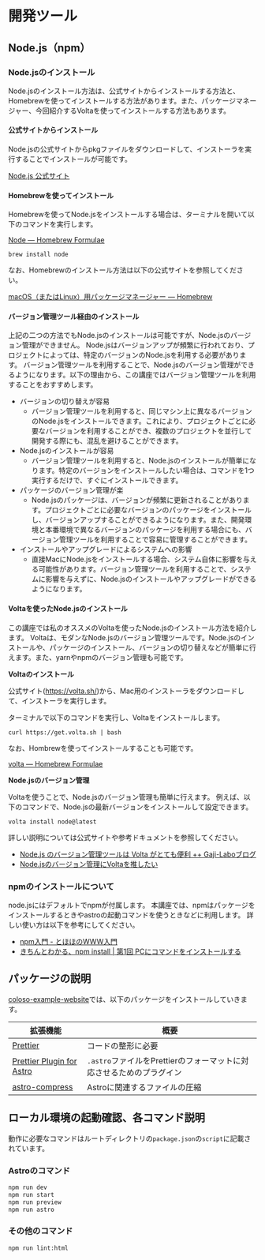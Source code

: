開発ツール
===

## Node.js（npm）

### Node.jsのインストール

Node.jsのインストール方法は、公式サイトからインストールする方法と、Homebrewを使ってインストールする方法があります。また、パッケージマネージャー、今回紹介するVoltaを使ってインストールする方法もあります。

#### 公式サイトからインストール

Node.jsの公式サイトからpkgファイルをダウンロードして、インストーラを実行することでインストールが可能です。

[Node.js 公式サイト](https://nodejs.org/ja/)


#### Homebrewを使ってインストール

Homebrewを使ってNode.jsをインストールする場合は、ターミナルを開いて以下のコマンドを実行します。

[Node — Homebrew Formulae](https://formulae.brew.sh/formula/node)

```
brew install node
```

なお、Homebrewのインストール方法は以下の公式サイトを参照してください。

[macOS（またはLinux）用パッケージマネージャー — Homebrew](https://brew.sh/index_ja)


#### バージョン管理ツール経由のインストール

上記の二つの方法でもNode.jsのインストールは可能ですが、Node.jsのバージョン管理ができません。
Node.jsはバージョンアップが頻繁に行われており、プロジェクトによっては、特定のバージョンのNode.jsを利用する必要があります。
バージョン管理ツールを利用することで、Node.jsのバージョン管理ができるようになります。以下の理由から、この講座ではバージョン管理ツールを利用することをおすすめします。

- バージョンの切り替えが容易
  - バージョン管理ツールを利用すると、同じマシン上に異なるバージョンのNode.jsをインストールできます。これにより、プロジェクトごとに必要なバージョンを利用することができ、複数のプロジェクトを並行して開発する際にも、混乱を避けることができます。
- Node.jsのインストールが容易
  - バージョン管理ツールを利用すると、Node.jsのインストールが簡単になります。特定のバージョンをインストールしたい場合は、コマンドを1つ実行するだけで、すぐにインストールできます。
- パッケージのバージョン管理が楽
  - Node.jsのパッケージは、バージョンが頻繁に更新されることがあります。プロジェクトごとに必要なバージョンのパッケージをインストールし、バージョンアップすることができるようになります。また、開発環境と本番環境で異なるバージョンのパッケージを利用する場合にも、バージョン管理ツールを利用することで容易に管理することができます。
- インストールやアップグレードによるシステムへの影響
  - 直接MacにNode.jsをインストールする場合、システム自体に影響を与える可能性があります。バージョン管理ツールを利用することで、システムに影響を与えずに、Node.jsのインストールやアップグレードができるようになります。

#### Voltaを使ったNode.jsのインストール

この講座では私のオススメのVoltaを使ったNode.jsのインストール方法を紹介します。
Voltaは、モダンなNode.jsのバージョン管理ツールです。Node.jsのインストールや、パッケージのインストール、バージョンの切り替えなどが簡単に行えます。また、yarnやnpmのバージョン管理も可能です。

**Voltaのインストール**

公式サイト(https://volta.sh/)から、Mac用のインストーラをダウンロードして、インストーラを実行します。

ターミナルで以下のコマンドを実行し、Voltaをインストールします。

```
curl https://get.volta.sh | bash
```

なお、Hombrewを使ってインストールすることも可能です。

[volta — Homebrew Formulae](https://formulae.brew.sh/formula/volta)


**Node.jsのバージョン管理**

Voltaを使うことで、Node.jsのバージョン管理も簡単に行えます。
例えば、以下のコマンドで、Node.jsの最新バージョンをインストールして設定できます。

```
volta install node@latest
```

詳しい説明については公式サイトや参考ドキュメントを参照してください。

- [Node.js のバージョン管理ツールは Volta がとても便利 ++ Gaji-Laboブログ](https://www.gaji.jp/blog/2021/11/18/8549/)
- [Node.jsのバージョン管理にVoltaを推したい](https://zenn.dev/taichifukumoto/articles/how-to-use-volta)

### npmのインストールについて

node.jsにはデフォルトでnpmが付属します。
本講座では、npmはパッケージをインストールするときやastroの起動コマンドを使うときなどに利用します。
詳しい使い方は以下を参考にしてください。

- [npm入門 - とほほのWWW入門](https://www.tohoho-web.com/ex/npm.html)
- [きちんとわかる、npm install | 第1回 PCにコマンドをインストールする](https://www.codegrid.net/articles/2020-npm-install-1/)

## パッケージの説明

[coloso-example-website](https://github.com/kgsi/coloso-example-website)では、以下のパッケージをインストールしていきます。

| 拡張機能 | 概要 |
| --- | --- |
| [Prettier](https://github.com/prettier/prettier) | コードの整形に必要 |
| [Prettier Plugin for Astro](https://github.com/withastro/prettier-plugin-astro) | `.astro`ファイルをPrettierのフォーマットに対応させるためのプラグイン |
| [astro-compress](https://github.com/astro-community/astro-compress/) | Astroに関連するファイルの圧縮 |


## ローカル環境の起動確認、各コマンド説明

動作に必要なコマンドはルートディレクトリの`package.json`の`script`に記載されています。

### Astroのコマンド

```zsh
npm run dev
npm run start
npm run preview
npm run astro
```

### その他のコマンド

```zsh
npm run lint:html
```
